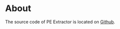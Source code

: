 # About
The source code of PE Extractor is located on [Github](https://github.com/danielgibert/pe_parser).
